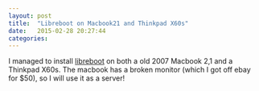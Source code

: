 ```yaml
---
layout: post
title:  "Libreboot on Macbook21 and Thinkpad X60s"
date:   2015-02-28 20:27:44
categories:
---
```


I managed to install [libreboot] on both a old 2007 Macbook 2,1 and a Thinkpad X60s.
The macbook has a broken monitor (which I got off ebay for $50), so I will use it as a server!

[libreboot]: http://www.libreboot.org
